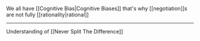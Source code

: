 We all have [[Cognitive Bias|Cognitive Biases]] that's why [[negotiation]]s are not fully [[rationality|rational]]

---

Understanding of [[Never Split The Difference]]